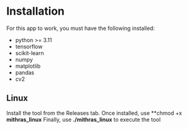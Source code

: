 # Installation

For this app to work, you must have the following installed:
- python >= 3.11
- tensorflow
- scikit-learn
- numpy
- matplotlib
- pandas
- cv2

## Linux

Install the tool from the Releases tab.
Once installed, use **chmod +x **mithras_linux**
Finally, use **./mithras_linux** to execute the tool